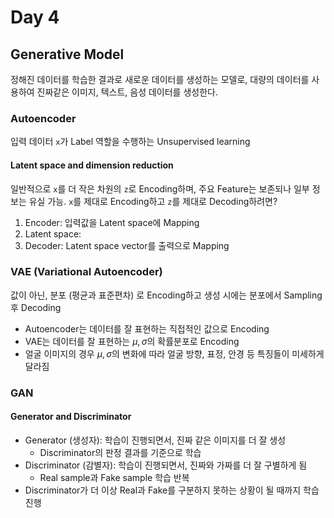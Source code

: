 # Day 4

## Generative Model

정해진 데이터를 학습한 결과로 새로운 데이터를 생성하는 모델로, 대량의 데이터를 사용하여 진짜같은 이미지, 텍스트, 음성 데이터를 생성한다.

### Autoencoder

입력 데이터 `x`가 Label 역할을 수행하는 Unsupervised learning

#### Latent space and dimension reduction

일반적으로 `x`를 더 작은 차원의 `z`로 Encoding하며, 주요 Feature는 보존되나 일부 정보는 유실 가능. `x`를 제대로 Encoding하고 `z`를 제대로 Decoding하려면?
1. Encoder: 입력값을 Latent space에 Mapping
2. Latent space:
3. Decoder: Latent space vector를 출력으로 Mapping

### VAE (Variational Autoencoder)

값이 아닌, 분포 (평균과 표준편차) 로 Encoding하고 생성 시에는 분포에서 Sampling 후 Decoding
- Autoencoder는 데이터를 잘 표현하는 직접적인 값으로 Encoding
- VAE는 데이터를 잘 표현하는 $\mu, \sigma$의 확률분포로 Encoding
- 얼굴 이미지의 경우 $\mu, \sigma$의 변화에 따라 얼굴 방향, 표정, 안경 등 특징들이 미세하게 달라짐 

### GAN

#### Generator and Discriminator
- Generator (생성자): 학습이 진행되면서, 진짜 같은 이미지를 더 잘 생성
    - Discriminator의 판정 결과를 기준으로 학습
- Discriminator (감별자): 학습이 진행되면서, 진짜와 가짜를 더 잘 구별하게 됨
    - Real sample과 Fake sample 학습 반복
- Discriminator가 더 이상 Real과 Fake를 구분하지 못하는 상황이 될 때까지 학습 진행